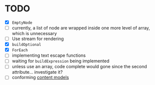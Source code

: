 # TODO

* [x] `EmptyNode`
* [ ] currently, a list of node are wrapped inside one more level of array, which is unnecessary
* [ ] Use stream for rendering
* [x] `buildOptional`
* [x] `ForEach`
* [ ] implementing text escape functions
* [ ] waiting for `buildExpression` being implemented
* [ ] unless use an array, code complete would gone since the second attribute… investigate it?
* [ ] conforming [content models](https://html.spec.whatwg.org/#content-models)
